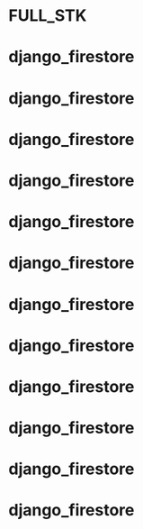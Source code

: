# FULL_STK
# django_firestore
# django_firestore
# django_firestore
# django_firestore
# django_firestore
# django_firestore
# django_firestore
# django_firestore
# django_firestore
# django_firestore
# django_firestore
# django_firestore
